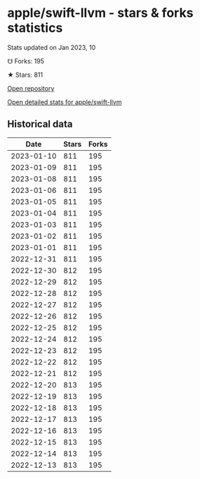 # apple/swift-llvm - stars & forks statistics

Stats updated on Jan 2023, 10

☋ Forks: 195

★ Stars: 811

[Open repository](https://github.com/apple/swift-llvm)

[Open detailed stats for apple/swift-llvm](https://reviewgithub.com/rep/apple/swift-llvm)

## Historical data
| Date | Stars | Forks |
|------|-------|-------|
| 2023-01-10 | 811 | 195 | 
| 2023-01-09 | 811 | 195 | 
| 2023-01-08 | 811 | 195 | 
| 2023-01-06 | 811 | 195 | 
| 2023-01-05 | 811 | 195 | 
| 2023-01-04 | 811 | 195 | 
| 2023-01-03 | 811 | 195 | 
| 2023-01-02 | 811 | 195 | 
| 2023-01-01 | 811 | 195 | 
| 2022-12-31 | 811 | 195 | 
| 2022-12-30 | 812 | 195 | 
| 2022-12-29 | 812 | 195 | 
| 2022-12-28 | 812 | 195 | 
| 2022-12-27 | 812 | 195 | 
| 2022-12-26 | 812 | 195 | 
| 2022-12-25 | 812 | 195 | 
| 2022-12-24 | 812 | 195 | 
| 2022-12-23 | 812 | 195 | 
| 2022-12-22 | 812 | 195 | 
| 2022-12-21 | 812 | 195 | 
| 2022-12-20 | 813 | 195 | 
| 2022-12-19 | 813 | 195 | 
| 2022-12-18 | 813 | 195 | 
| 2022-12-17 | 813 | 195 | 
| 2022-12-16 | 813 | 195 | 
| 2022-12-15 | 813 | 195 | 
| 2022-12-14 | 813 | 195 | 
| 2022-12-13 | 813 | 195 | 

